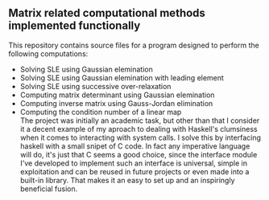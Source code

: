 ## Matrix related computational methods implemented functionally
This repository contains source files for a program designed to perform the following computations:
* Solving SLE using Gaussian elemination
* Solving SLE using Gaussian elemination with leading element
* Solving SLE using successive over-relaxation
* Computing matrix determinant using Gaussian elemination
* Computing inverse matrix using Gauss-Jordan elimination
* Computing the condition number of a linear map
<br>The project was initially an academic task, but other than that I consider it a decent example of my aproach to dealing with Haskell's clumsiness when it comes to interacting with system calls. I solve this by interfacing haskell with a small snipet of C code. In fact any imperative language will do, it's just that C seems a good choice, since the interface module I've developed to implement such an interface is universal, simple in exploitation and can be reused in future projects or even made into a built-in library. That makes it an easy to set up and an inspiringly beneficial fusion.
